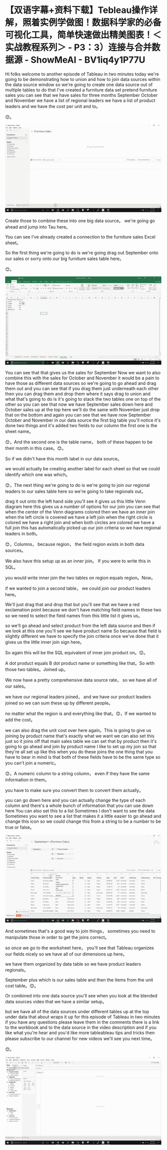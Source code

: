 # 【双语字幕+资料下载】Tebleau操作详解，照着实例学做图！数据科学家的必备可视化工具，简单快速做出精美图表！＜实战教程系列＞ - P3：3）连接与合并数据源 - ShowMeAI - BV1iq4y1P77U

Hi folks welcome to another episode of Tableau in two minutes today we're going to be demonstrating how to union and how to join data sources within the data source window so we're going to create one data source out of multiple tables to do that I've created a furniture data set pretend furniture sales you can see that we have sales for three months September October and November we have a list of regional leaders we have a list of product leaders and we have the cost per unit and to。

😊。

![](img/367e9a861f5d59f02c38cd30a5009b26_1.png)

Create those to combine these into one big data source。 we're going go ahead and jump into Tau here。

 You can see I've already created a connection to the furniture sales Excel sheet。

 So the first thing we're going to do is we're going drag out September onto our sales or sorry onto our big furniture sales table here。

😊。

![](img/367e9a861f5d59f02c38cd30a5009b26_3.png)

You can see that that gives us the sales for September Now we want to also combine this with the sales for October and November it would be a pain to have those as different data sources so we're going to go ahead and drag them out and you can see that if you drag them just underneath each other then you can drag them and drop them where it says drag to union and what that's going to do is it's going to stack the two tables one on top of the other so you can see that now we have September sales down here and October sales up at the top here we'll do the same with November just drop that on the bottom and again you can see that we have now September October and November in our data source the first big table you'll notice it's done two things and it's added two fields to our column the first one is the sheet name。

😊，And the second one is the table name， both of these happen to be their month in this case。😊。

So if we didn't have this month label in our data source。

 we would actually be creating another label for each sheet so that we could identify which one was which。

😊，The next thing we're going to do is we're going to join our regional leaders to our sales table here so we're going to take regionals out。

 drag it out onto the left hand side you'll see it gives us this little Venn diagram here this gives us a number of options for our join you can see that when the center of the Venn diagrams colored then we have an inner join when the left circle is covered we have a left join when the right circle is colored we have a right join and when both circles are colored we have a full join this has automatically picked up our join criteria so we have regional leaders in both。

😊，Columns， because region， the field region exists in both data sources。

We also have this setup up as an inner join。 If you were to write this in SQL。

 you would write inner join the two tables on region equals region。Now。

 if we wanted to join a second table， we could join our product leaders here。

 We'll just drag that and drop that but you'll see that we have a red exclamation point because we don't have matching field names in these two so we need to select the field names from this little list it gives us。

 so we'll go ahead and select product from the left data source and then if we look at this one you'll see we have product name So because that field is slightly different we have to specify the join criteria once we've done that it gives us the little inner join sign here。

 So again this will be the SQL equivalent of inner join product on。😊。

A dot product equals B dot product name or something like that。So with those two tables。Joined up。

We now have a pretty comprehensive data source rate， so we have all of our sales。

 we have our regional leaders joined， and we have our product leaders joined so we can sum these up by different people。

 no matter what the region is and everything like that。😊，If we wanted to add the cost。

 we can also drag the unit cost over here again。This is going to give us joining by product name that's exactly what we want we can also set this just so it joins off that main sales table we can set that by product then it's going to go ahead and join by product name I like to set up my join so that they're all set up like this when you do these joins the one thing that you have to bear in mind is that both of these fields have to be the same type so you can't join a numeric。

😊，A numeric column to a string column， even if they have the same information in them。

 you have to make sure you convert them to convert them actually。

 you can go down here and you can actually change the type of each column and there's a whole bunch of information that you can use down here You can also set this to a list Sometimes I don't want to see the data Sometimes you want to see a list that makes it a little easier to go ahead and change this icon so we could change this from a string to be a number to be true or false。



![](img/367e9a861f5d59f02c38cd30a5009b26_5.png)

And sometimes that's a good way to join things， sometimes you need to manipulate those in order to get the joins correct。

 so once we go to the worksheet here， you'll see that Tableau organizes our fields nicely so we have all of our dimensions up here。

 we have them organized by data table so we have product leaders regionals。

 September plus which is our sales table and then the items from the unit cost table。😊。

Or combined into one data source you'll see when you look at the blended data sources video that we have a similar setup。

 but we have all of the data sources under different tables up at the top under data that about wraps it up for this episode of Tableau in two minutes if you have any questions please leave them in the comments there is a link to the workbook and to the data source in the video description and if you like what you're hear and you'd like more tableableau tips and tricks then please subscribe to our channel for new videos we'll see you next time。

😊。

![](img/367e9a861f5d59f02c38cd30a5009b26_7.png)
